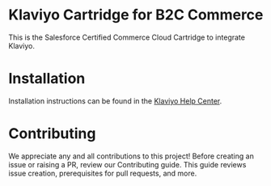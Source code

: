 # Klaviyo Cartridge for B2C Commerce
This is the Salesforce Certified Commerce Cloud Cartridge to integrate Klaviyo.

# Installation
Installation instructions can be found in the [Klaviyo Help Center](https://help.klaviyo.com/hc/en-us/articles/360033744951).

# Contributing
We appreciate any and all contributions to this project! Before creating an issue or raising a PR, review our Contributing guide. This guide reviews issue creation, prerequisites for pull requests, and more.